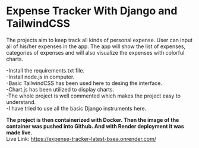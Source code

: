 # Expense Tracker With Django and TailwindCSS
The projects aim to keep track all kinds of personal expense. User can input all of his/her expenses in the app. The app will show the list of expenses, categories of expenses and will also visualize the expenses with colorful charts.

-Install the requirements.txt file. \
-Install node.js in computer. \
-Basic TailwindCSS has been used here to desing the interface. \
-Chart.js has been utilized to display charts. \
-The whole project is well commented which makes the project easy to understand. \
-I have tried to use all the basic Django instruments here. 

**The project is then containerized with Docker. Then the image of the container was pushed into Github. And with Render deployment it was made live.** \
Live Link: https://expense-tracker-latest-bsea.onrender.com/
